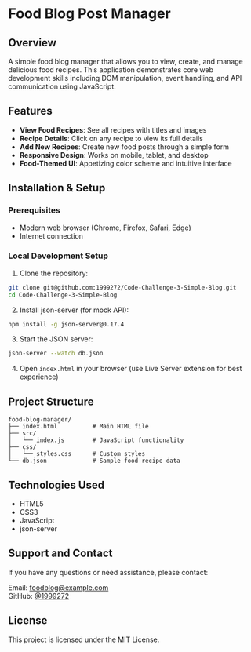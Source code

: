 # Food Blog Post Manager


## Overview
A simple food blog manager that allows you to view, create, and manage delicious food recipes. This application demonstrates core web development skills including DOM manipulation, event handling, and API communication using  JavaScript.

## Features
- **View Food Recipes**: See all recipes with titles and images
- **Recipe Details**: Click on any recipe to view its full details
- **Add New Recipes**: Create new food posts through a simple form
- **Responsive Design**: Works on mobile, tablet, and desktop
- **Food-Themed UI**: Appetizing color scheme and intuitive interface


## Installation & Setup

### Prerequisites
- Modern web browser (Chrome, Firefox, Safari, Edge)
- Internet connection

### Local Development Setup
1. Clone the repository:
```bash
git clone git@github.com:1999272/Code-Challenge-3-Simple-Blog.git
cd Code-Challenge-3-Simple-Blog
```

2. Install json-server (for mock API):
```bash
npm install -g json-server@0.17.4
```

3. Start the JSON server:
```bash
json-server --watch db.json
```

4. Open `index.html` in your browser (use Live Server extension for best experience)

## Project Structure
```
food-blog-manager/
├── index.html          # Main HTML file
├── src/
│   └── index.js        # JavaScript functionality
├── css/
│   └── styles.css      # Custom styles
└── db.json             # Sample food recipe data
```

## Technologies Used
- HTML5
- CSS3
- JavaScript 
- json-server 

## Support and Contact
If you have any questions or need assistance, please contact:

Email: foodblog@example.com  
GitHub: [@1999272](mark.wainaina@student.moringaschool.com)

## License
This project is licensed under the MIT License.

